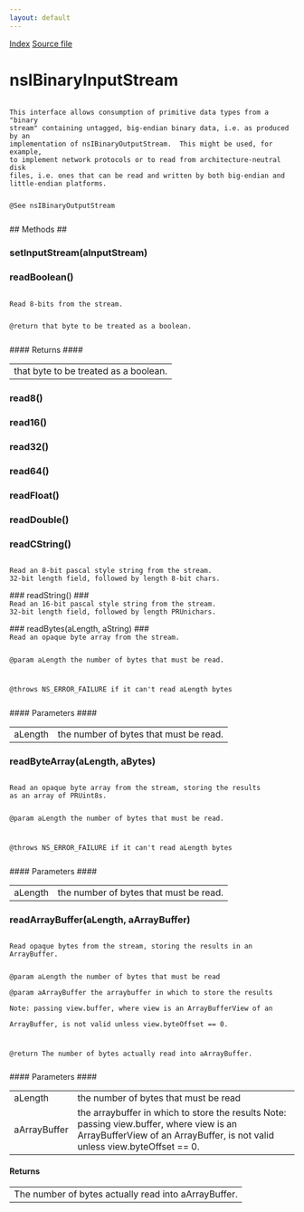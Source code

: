 ```yaml
---
layout: default
---
```

<div id='links'><a href="../index.html">Index</a>
<a href="http://dxr.mozilla.org/mozilla-central/source/xpcom/io/nsIBinaryInputStream.idl">Source file</a>
</div>

# nsIBinaryInputStream #
<code>  
This interface allows consumption of primitive data types from a "binary  
stream" containing untagged, big-endian binary data, i.e. as produced by an  
implementation of nsIBinaryOutputStream.  This might be used, for example,  
to implement network protocols or to read from architecture-neutral disk  
files, i.e. ones that can be read and written by both big-endian and  
little-endian platforms.  
  
@See nsIBinaryOutputStream  
  
</code>
## Methods ##

### setInputStream(aInputStream) ###

### readBoolean() ###
<code>  
Read 8-bits from the stream.  
  
@return that byte to be treated as a boolean.  
  
</code>
#### Returns ####

<table>

<tr>
<td>that byte to be treated as a boolean.  
</td>
</tr>

</table>

### read8() ###

### read16() ###

### read32() ###

### read64() ###

### readFloat() ###

### readDouble() ###

### readCString() ###
<code>  
Read an 8-bit pascal style string from the stream.  
32-bit length field, followed by length 8-bit chars.  
  
</code>
### readString() ###
<code>  
Read an 16-bit pascal style string from the stream.  
32-bit length field, followed by length PRUnichars.  
  
</code>
### readBytes(aLength, aString) ###
<code>  
Read an opaque byte array from the stream.  
  
@param aLength the number of bytes that must be read.  
  
@throws NS_ERROR_FAILURE if it can't read aLength bytes  
  
</code>
#### Parameters ####

<table>

<tr>
<td>aLength</td>
<td>the number of bytes that must be read.  
</td>
</tr>

</table>

### readByteArray(aLength, aBytes) ###
<code>  
Read an opaque byte array from the stream, storing the results  
as an array of PRUint8s.  
  
@param aLength the number of bytes that must be read.  
  
@throws NS_ERROR_FAILURE if it can't read aLength bytes  
  
</code>
#### Parameters ####

<table>

<tr>
<td>aLength</td>
<td>the number of bytes that must be read.  
</td>
</tr>

</table>

### readArrayBuffer(aLength, aArrayBuffer) ###
<code>  
Read opaque bytes from the stream, storing the results in an ArrayBuffer.  
  
@param aLength the number of bytes that must be read  
@param aArrayBuffer the arraybuffer in which to store the results  
Note: passing view.buffer, where view is an ArrayBufferView of an  
      ArrayBuffer, is not valid unless view.byteOffset == 0.  
  
@return The number of bytes actually read into aArrayBuffer.  
  
</code>
#### Parameters ####

<table>

<tr>
<td>aLength</td>
<td>the number of bytes that must be read  
</td>
</tr>

<tr>
<td>aArrayBuffer</td>
<td>the arraybuffer in which to store the results  
Note: passing view.buffer, where view is an ArrayBufferView of an  
      ArrayBuffer, is not valid unless view.byteOffset == 0.  
</td>
</tr>

</table>

#### Returns ####

<table>

<tr>
<td>The number of bytes actually read into aArrayBuffer.  
</td>
</tr>

</table>
